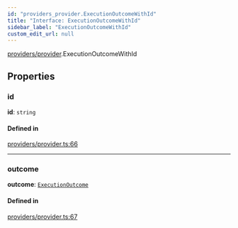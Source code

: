 ```yaml
---
id: "providers_provider.ExecutionOutcomeWithId"
title: "Interface: ExecutionOutcomeWithId"
sidebar_label: "ExecutionOutcomeWithId"
custom_edit_url: null
---
```


[providers/provider](../modules/providers_provider.md).ExecutionOutcomeWithId

## Properties

### id

 **id**: `string`

#### Defined in

[providers/provider.ts:66](https://github.com/maxhr/near--near-api-js/blob/57fed346/packages/near-api-js/src/providers/provider.ts#L66)

___

### outcome

 **outcome**: [`ExecutionOutcome`](providers_provider.ExecutionOutcome.md)

#### Defined in

[providers/provider.ts:67](https://github.com/maxhr/near--near-api-js/blob/57fed346/packages/near-api-js/src/providers/provider.ts#L67)
